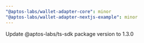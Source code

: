 ```yaml
---
"@aptos-labs/wallet-adapter-core": minor
"@aptos-labs/wallet-adapter-nextjs-example": minor
---
```


Update @aptos-labs/ts-sdk package version to 1.3.0
